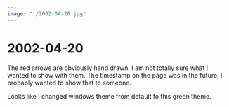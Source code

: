 ```yaml
---
image: "./2002-04-20.jpg"
---
```


# 2002-04-20

The red arrows are obviously hand drawn, I am not totally sure what I wanted to
show with them. The timestamp on the page was in the future, I probably wanted to show
that to someone.

Looks like I changed windows theme from default to this green theme.
